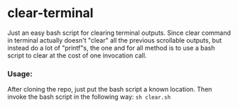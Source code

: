 # clear-terminal
Just an easy bash script for clearing terminal outputs. Since clear command in terminal actually doesn't "clear" all the previous scrollable outputs, but instead do a lot of "printf"s, the one and for all method is to use a bash script to clear at the cost of one invocation call.

### Usage: 
After cloning the repo, just put the bash script a known location. Then invoke the bash script in the following way:
` sh clear.sh
`
